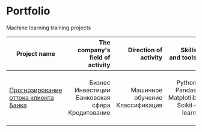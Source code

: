 # Portfolio

Machine learning training projects

| Project name | The company's field of activity | Direction of activity | Skills and tools | Project objectives | 
| ---------------- | ----------------: | ----------------: | ----------------: | ----------------: |  
| [Прогнозирование оттока клиента Банка]() | Бизнес Инвестиции Банковская сфера Кредитование | Машинное обучение Классификация | Python Pandas Matplotlib Scikit-learn | На основе данных из банка определить клиента, который может уйти |
